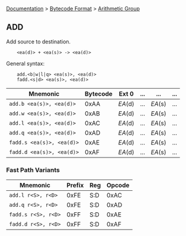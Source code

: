 [Documentation](../../README.md) > [Bytecode Format](../README.md) > [Arithmetic Group](../InstructionsArithmetic.md)

## ADD

Add source to destination.

        <ea(d)> + <ea(s)> -> <ea(d)>

General syntax:

        add.<b|w|l|q> <ea(s)>, <ea(d)>
        fadd.<s|d> <ea(s)>, <ea(d)>

| Mnemonic | Bytecode | Ext 0 | ... | ... | ... |
| - | - | - | - | - | - |
| `add.b <ea(s)>, <ea(d)>` | 0xAA | *EA*(d) | ... | *EA*(s) | ... |
| `add.w <ea(s)>, <ea(d)>` | 0xAB | *EA*(d) | ... | *EA*(s) | ... |
| `add.l <ea(s)>, <ea(d)>` | 0xAC | *EA*(d) | ... | *EA*(s) | ... |
| `add.q <ea(s)>, <ea(d)>` | 0xAD | *EA*(d) | ... | *EA*(s) | ... |
| `fadd.s <ea(s)>, <ea(d)>` | 0xAE | *EA*(d) | ... | *EA*(s) | ... |
| `fadd.d <ea(s)>, <ea(d)>` | 0xAF | *EA*(d) | ... | *EA*(s) | ... |

### Fast Path Variants

| Mnemonic | Prefix | Reg | Opcode |
| - | - | - | - |
| `add.l r<S>, r<D>` | 0xFE | S:D | 0xAC |
| `add.q r<S>, r<D>` | 0xFE | S:D | 0xAD |
| `fadd.s r<S>, r<D>` | 0xFF | S:D | 0xAE |
| `fadd.d r<S>, r<D>` | 0xFF | S:D | 0xAF |
